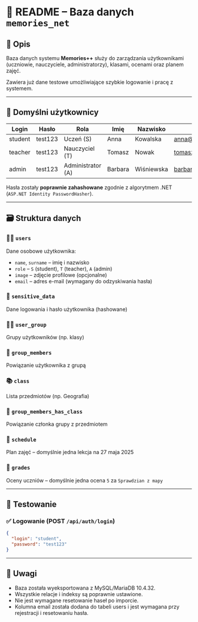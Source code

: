 # 📘 README – Baza danych `memories_net`

## 📌 Opis
Baza danych systemu **Memories++** służy do zarządzania użytkownikami (uczniowie, nauczyciele, administratorzy), klasami, ocenami oraz planem zajęć.

Zawiera już dane testowe umożliwiające szybkie logowanie i pracę z systemem.

---

## 🧪 Domyślni użytkownicy

| Login    | Hasło    | Rola             | Imię     | Nazwisko     | Email                |
|----------|----------|------------------|----------|--------------|----------------------|
| student  | test123  | Uczeń (S)        | Anna     | Kowalska     | anna@student.com     |
| teacher  | test123  | Nauczyciel (T)   | Tomasz   | Nowak        | tomasz@teacher.com   |
| admin    | test123  | Administrator (A)| Barbara  | Wiśniewska   | barbara@admin.com    |

Hasła zostały **poprawnie zahashowane** zgodnie z algorytmem .NET (`ASP.NET Identity PasswordHasher`).

---

## 🗃️ Struktura danych

### 🧑‍🎓 `users`
Dane osobowe użytkownika:
- `name`, `surname` – imię i nazwisko
- `role` – `S` (student), `T` (teacher), `A` (admin)
- `image` – zdjęcie profilowe (opcjonalne)
- `email` – adres e-mail (wymagany do odzyskiwania hasła)

### 🔐 `sensitive_data`
Dane logowania i hasło użytkownika (hashowane)

### 🧑‍🏫 `user_group`
Grupy użytkowników (np. klasy)

### 👥 `group_members`
Powiązanie użytkownika z grupą

### 📚 `class`
Lista przedmiotów (np. Geografia)

### 🧩 `group_members_has_class`
Powiązanie członka grupy z przedmiotem

### 📅 `schedule`
Plan zajęć – domyślnie jedna lekcja na 27 maja 2025

### 📝 `grades`
Oceny uczniów – domyślnie jedna ocena `5` za `Sprawdzian z mapy`

---

## 🧪 Testowanie

### ✅ Logowanie (POST `/api/auth/login`)
```json
{
  "login": "student",
  "password": "test123"
}

```

---

## 🔐 Uwagi
- Baza została wyeksportowana z MySQL/MariaDB 10.4.32.
- Wszystkie relacje i indeksy są poprawnie ustawione.
- Nie jest wymagane resetowanie haseł po imporcie.
- Kolumna email została dodana do tabeli users i jest wymagana przy rejestracji i resetowaniu hasła.
